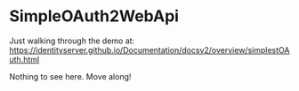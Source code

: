 # SimpleOAuth2WebApi

Just walking through the demo at: https://identityserver.github.io/Documentation/docsv2/overview/simplestOAuth.html

Nothing to see here. Move along!
